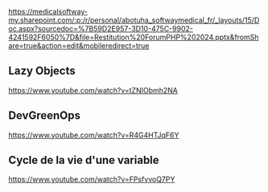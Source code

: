 https://medicalsoftway-my.sharepoint.com/:p:/r/personal/abotuha_softwaymedical_fr/_layouts/15/Doc.aspx?sourcedoc=%7B59D2E957-3D10-475C-9902-4241592F6050%7D&file=Restitution%20ForumPHP%202024.pptx&fromShare=true&action=edit&mobileredirect=true
## Lazy Objects
https://www.youtube.com/watch?v=tZNIObmh2NA

## DevGreenOps
https://www.youtube.com/watch?v=R4G4HTJqF6Y

## Cycle de la vie d'une variable
https://www.youtube.com/watch?v=FPsfvvoQ7PY
